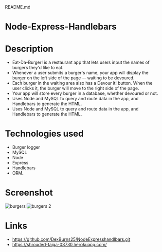 README.md
# Node-Express-Handlebars


# Description
- Eat-Da-Burger! is a restaurant app that lets users input the names of burgers they'd like to eat.
- Whenever a user submits a burger's name, your app will display the burger on the left side of the page -- waiting to be devoured.
- Each burger in the waiting area also has a Devour it! button. When the user clicks it, the burger will move to the right side of the page.
- Your app will store every burger in a database, whether devoured or not.
- Uses Node and MySQL to query and route data in the app, and Handlebars to generate the HTML.
- Uses Node and MySQL to query and route data in the app, and Handlebars to generate the HTML.

# Technologies used 
- Burger logger 
- MySQL
- Node
- Express
- Handlebars
- ORM. 

# Screenshot
![burgers](https://user-images.githubusercontent.com/71415601/106840100-78dab680-666d-11eb-9107-5c7424df1a2e.JPG)
![burgers 2](https://user-images.githubusercontent.com/71415601/106840105-7aa47a00-666d-11eb-9070-b1ae7a1818e4.JPG)




# Links
- https://github.com/DexBurns25/NodeExpresshandlbars.git
- https://shrouded-taiga-03730.herokuapp.com/
